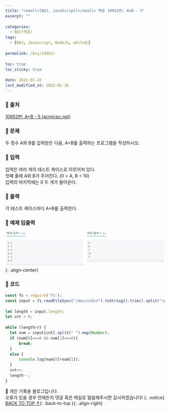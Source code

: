 ```yaml
---
title: "<small>[BOJ, JavaScript]</small> 백준 10952번: A+B - 5"
excerpt: ""

categories:
  - BOJ(백준)
tags:
  - [BOJ, Javascript, NodeJS, while문]

permalink: /boj/10952/

toc: true
toc_sticky: true
 
date: 2022-01-26
last_modified_at: 2022-01-26
---
```


### 📌 출처

  [10952번: A+B - 5 (acmicpc.net)](https://www.acmicpc.net/problem/10952)

### 📌 문제

  두 정수 A와 B를 입력받은 다음, A+B를 출력하는 프로그램을 작성하시오.

### 📌 입력 

  입력은 여러 개의 테스트 케이스로 이루어져 있다.  
  첫째 줄에 A와 B가 주어진다. (0 < A, B < 10)  
  입력의 마지막에는 0 두 개가 들어온다.

### 📌 출력

  각 테스트 케이스마다 A+B를 출력한다.

### 📌 예제 입출력

  <img src="/assets/images/posts_img/boj/10952.png">{: .align-center}

### 📌 코드

  ```jsx
  const fs = require('fs');
  const input = fs.readFileSync("/dev/stdin").toString().trim().split("\n");

  let length = input.length;
  let cnt = 0;

  while (length>0) {
    let num = input[cnt].split(" ").map(Number);
    if (num[0]===0 && num[1]===0){
        break;
    }
    else {
        console.log(num[0]+num[1]);
    }
    cnt++;
    length--;
  }
  ```

📓 개인 기록용 블로그입니다.  
오류가 있을 경우 언제든지 댓글 혹은 메일로 말씀해주시면 감사하겠습니다!
{: .notice}
[BACK TO TOP ↑](#){: .back-to-top }{: .align-right}